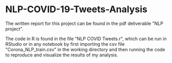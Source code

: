# NLP-COVID-19-Tweets-Analysis
The written report for this project can be found in the pdf deliverable "NLP project".

The code in R is found in the file "NLP COVID Tweets.r", which can be run in RStudio or in any notebook by first importing the csv file "Corona_NLP_train.csv" in the working directory and then running the code to reproduce and visualize the results of my analysis. 
